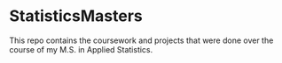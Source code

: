 # StatisticsMasters
This repo contains the coursework and projects that were done over the course of my M.S. in Applied Statistics.
